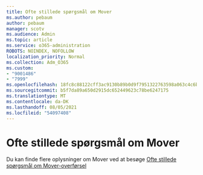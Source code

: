 ```yaml
---
title: Ofte stillede spørgsmål om Mover
ms.author: pebaum
author: pebaum
manager: scotv
ms.audience: Admin
ms.topic: article
ms.service: o365-administration
ROBOTS: NOINDEX, NOFOLLOW
localization_priority: Normal
ms.collection: Adm_O365
ms.custom:
- "9001486"
- "7999"
ms.openlocfilehash: 18fc8c88122cff3ac9130b89b0d9f7951322763598a063c4c6b2ff737289599e
ms.sourcegitcommit: b5f7da89a650d2915dc652449623c78be6247175
ms.translationtype: MT
ms.contentlocale: da-DK
ms.lasthandoff: 08/05/2021
ms.locfileid: "54097408"
---
```

# <a name="mover-faq"></a>Ofte stillede spørgsmål om Mover

Du kan finde flere oplysninger om Mover ved at besøge [Ofte stillede spørgsmål om Mover-overførsel](https://docs.microsoft.com/sharepointmigration/mover-migration-faq)
